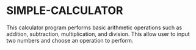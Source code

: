 # SIMPLE-CALCULATOR
This calculator program performs basic arithmetic operations such as addition, subtraction, multiplication, and division.
This allow user to input two numbers and choose an operation to perform.
